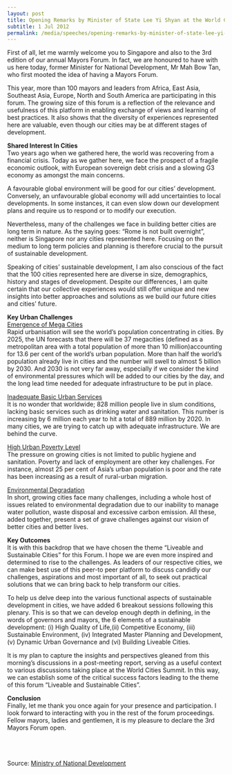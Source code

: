 ```yaml
---
layout: post
title: Opening Remarks by Minister of State Lee Yi Shyan at the World Cities Summit Mayors Forum 2012 "Liveable and Sustainable Cities"
subtitle: 1 Jul 2012
permalink: /media/speeches/opening-remarks-by-minister-of-state-lee-yi-shyan-at-the-world-cities-summit-mayors-forum-2012-liveable-and-sustainable-cities/
---
```


First of all, let me warmly welcome you to Singapore and also to the 3rd edition of our annual Mayors Forum. In fact, we are honoured to have with us here today, former Minister for National Development, Mr Mah Bow Tan, who first mooted the idea of having a Mayors Forum.

This year, more than 100 mayors and leaders from Africa, East Asia, Southeast Asia, Europe, North and South America are participating in this forum. The growing size of this forum is a reflection of the relevance and usefulness of this platform in enabling exchange of views and learning of best practices. It also shows that the diversity of experiences represented here are valuable, even though our cities may be at different stages of development.

**Shared Interest In Cities**  
Two years ago when we gathered here, the world was recovering from a financial crisis. Today as we gather here, we face the prospect of a fragile economic outlook, with European sovereign debt crisis and a slowing G3 economy as amongst the main concerns.

A favourable global environment will be good for our cities’ development. Conversely, an unfavourable global economy will add uncertainties to local developments. In some instances, it can even slow down our development plans and require us to respond or to modify our execution.

Nevertheless, many of the challenges we face in building better cities are long term in nature. As the saying goes: “Rome is not built overnight”, neither is Singapore nor any cities represented here. Focusing on the medium to long term policies and planning is therefore crucial to the pursuit of sustainable development.

Speaking of cities’ sustainable development, I am also conscious of the fact that the 100 cities represented here are diverse in size, demographics, history and stages of development. Despite our differences, I am quite certain that our collective experiences would still offer unique and new insights into better approaches and solutions as we build our future cities and cities’ future.

**Key Urban Challenges**  
<u>Emergence of Mega Cities</u>    
Rapid urbanisation will see the world’s population concentrating in cities. By 2025, the UN forecasts that there will be 37 megacities (defined as a metropolitan area with a total population of more than 10 million)accounting for 13.6 per cent of the world’s urban population. More than half the world’s population already live in cities and the number will swell to almost 5 billion by 2030. And 2030 is not very far away, especially if we consider the kind of environmental pressures which will be added to our cities by the day, and the long lead time needed for adequate infrastructure to be put in place.

<u>Inadequate Basic Urban Services</u>  
It is no wonder that worldwide; 828 million people live in slum conditions, lacking basic services such as drinking water and sanitation. This number is increasing by 6 million each year to hit a total of 889 million by 2020. In many cities, we are trying to catch up with adequate infrastructure. We are behind the curve.

<u>High Urban Poverty Level</u>  
The pressure on growing cities is not limited to public hygiene and sanitation. Poverty and lack of employment are other key challenges. For instance, almost 25 per cent of Asia’s urban population is poor and the rate has been increasing as a result of rural-urban migration.

<u>Environmental Degradation</u>  
In short, growing cities face many challenges, including a whole host of issues related to environmental degradation due to our inability to manage water pollution, waste disposal and excessive carbon emission. All these, added together, present a set of grave challenges against our vision of better cities and better lives.

**Key Outcomes**  
It is with this backdrop that we have chosen the theme “Liveable and Sustainable Cities” for this Forum. I hope we are even more inspired and determined to rise to the challenges. As leaders of our respective cities, we can make best use of this peer-to peer platform to discuss candidly our challenges, aspirations and most important of all, to seek out practical solutions that we can bring back to help transform our cities.

To help us delve deep into the various functional aspects of sustainable development in cities, we have added 6 breakout sessions following this plenary. This is so that we can develop enough depth in defining, in the words of governors and mayors, the 6 elements of a sustainable development: (i) High Quality of Life,(ii) Competitive Economy, (iii) Sustainable Environment, (iv) Integrated Master Planning and Development, (v) Dynamic Urban Governance and (vi) Building Liveable Cities.

It is my plan to capture the insights and perspectives gleaned from this morning’s discussions in a post-meeting report, serving as a useful context to various discussions taking place at the World Cities Summit. In this way, we can establish some of the critical success factors leading to the theme of this forum “Liveable and Sustainable Cities”.

**Conclusion**  
Finally, let me thank you once again for your presence and participation. I look forward to interacting with you in the rest of the forum proceedings. Fellow mayors, ladies and gentlemen, it is my pleasure to declare the 3rd Mayors Forum open.  
<br><br><br>



Source: [<a href="https://www.mnd.gov.sg/" target="_blank">Ministry of National Development</a>](https://www.mnd.gov.sg/)
